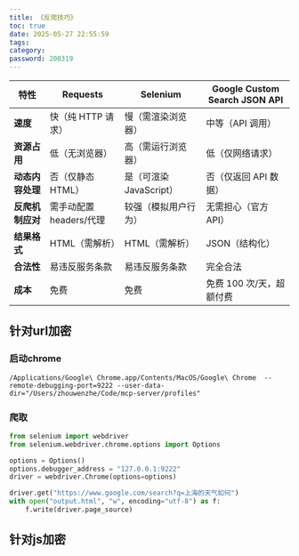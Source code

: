 ```yaml
---
title: 《反爬技巧》
toc: true
date: 2025-05-27 22:55:59
tags:
category:
password: 200319
---
```


| 特性                | Requests                          | Selenium                          | Google Custom Search JSON API       |
|---------------------|-----------------------------------|-----------------------------------|-------------------------------------|
| **速度**            | 快（纯 HTTP 请求）                | 慢（需渲染浏览器）                | 中等（API 调用）                    |
| **资源占用**        | 低（无浏览器）                    | 高（需运行浏览器）                | 低（仅网络请求）                    |
| **动态内容处理**    | 否（仅静态 HTML）                 | 是（可渲染 JavaScript）           | 否（仅返回 API 数据）               |
| **反爬机制应对**    | 需手动配置 headers/代理           | 较强（模拟用户行为）              | 无需担心（官方 API）                |
| **结果格式**        | HTML（需解析）                    | HTML（需解析）                    | JSON（结构化）                      |
| **合法性**          | 易违反服务条款                   | 易违反服务条款                   | 完全合法                            |
| **成本**            | 免费                              | 免费                              | 免费 100 次/天，超额付费           |

## 针对url加密

### 启动chrome
<!-- ## 下载引擎

### [查看Version](chrome://settings/help)

### [下载ChromeDriver](https://googlechromelabs.github.io/chrome-for-testing/) -->
```shell
/Applications/Google\ Chrome.app/Contents/MacOS/Google\ Chrome  --remote-debugging-port=9222 --user-data-dir="/Users/zhouwenzhe/Code/mcp-server/profiles"
```

### 爬取

```python
from selenium import webdriver
from selenium.webdriver.chrome.options import Options

options = Options()
options.debugger_address = "127.0.0.1:9222"
driver = webdriver.Chrome(options=options)

driver.get("https://www.google.com/search?q=上海的天气如何")
with open("output.html", "w", encoding="utf-8") as f:
    f.write(driver.page_source)
```

## 针对js加密
